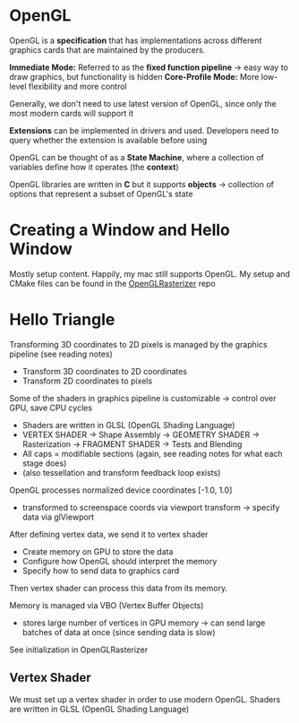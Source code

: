 # OpenGL
OpenGL is a **specification** that has implementations across different graphics cards that are maintained by the producers. 

**Immediate Mode:** Referred to as the **fixed function pipeline** -> easy way to draw graphics, but functionality is hidden
**Core-Profile Mode:** More low-level flexibility and more control

Generally, we don't need to use latest version of OpenGL, since only the most modern cards will support it

**Extensions** can be implemented in drivers and used. Developers need to query whether the extension is available before using

OpenGL can be thought of as a **State Machine**, where a collection of variables define how it operates (the **context**)

OpenGL libraries are written in **C** but it supports **objects** -> collection of options that represent a subset of OpenGL's state

# Creating a Window and Hello Window
Mostly setup content. Happily, my mac still supports OpenGL. My setup and CMake files can be found in the [OpenGLRasterizer](https://github.com/Chrezon/OpenGLRasterizer) repo

# Hello Triangle
Transforming 3D coordinates to 2D pixels is managed by the graphics pipeline (see reading notes)
- Transform 3D coordinates to 2D coordinates
- Transform 2D coordinates to pixels

Some of the shaders in graphics pipeline is customizable -> control over GPU, save CPU cycles
- Shaders are written in GLSL (OpenGL Shading Language)
- VERTEX SHADER -> Shape Assembly -> GEOMETRY SHADER -> Rasterization -> FRAGMENT SHADER -> Tests and Blending
- All caps = modifiable sections (again, see reading notes for what each stage does)
- (also tessellation and transform feedback loop exists)

OpenGL processes normalized device coordinates [-1.0, 1.0]
- transformed to screenspace coords via viewport transform -> specify data via glViewport

After defining vertex data, we send it to vertex shader
- Create memory on GPU to store the data
- Configure how OpenGL should interpret the memory
- Specify how to send data to graphics card

Then vertex shader can process this data from its memory. 

Memory is managed via VBO (Vertex Buffer Objects)
- stores large number of vertices in GPU memory -> can send large batches of data at once (since sending data is slow)

See initialization in OpenGLRasterizer

## Vertex Shader
We must set up a vertex shader in order to use modern OpenGL. Shaders are written in GLSL (OpenGL Shading Language)

